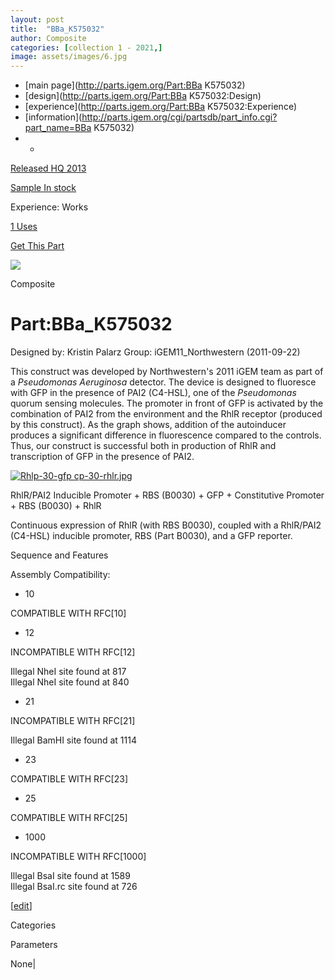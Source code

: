 ```yaml
---
layout: post
title:  "BBa_K575032"
author: Composite
categories: [collection 1 - 2021,] 
image: assets/images/6.jpg
---
```



  * [main page](http://parts.igem.org/Part:BBa K575032)
  * [design](http://parts.igem.org/Part:BBa K575032:Design)
  * [experience](http://parts.igem.org/Part:BBa K575032:Experience)
  * [information](http://parts.igem.org/cgi/partsdb/part_info.cgi?part_name=BBa K575032)
  *   * 

[Released HQ 2013](http://parts.igem.org/Help:Part_Status_Box)

[Sample In stock](http://parts.igem.org/Help:Part_Status_Box)

Experience: Works

[1 Uses](http://parts.igem.org/partsdb/uses.cgi?part=BBa_K575032)

[ Get This Part](http://parts.igem.org/partsdb/get_part.cgi?part=BBa_K575032)

![](http://parts.igem.org/images/partbypart/icon_composite.png)

Composite

# Part:BBa_K575032

Designed by: Kristin Palarz   Group: iGEM11_Northwestern   (2011-09-22)

This construct was developed by Northwestern's 2011 iGEM team as part of a
_Pseudomonas Aeruginosa_ detector. The device is designed to fluoresce with
GFP in the presence of PAI2 (C4-HSL), one of the _Pseudomonas_ quorum sensing
molecules. The promoter in front of GFP is activated by the combination of
PAI2 from the environment and the RhlR receptor (produced by this construct).
As the graph shows, addition of the autoinducer produces a significant
difference in fluorescence compared to the controls. Thus, our construct is
successful both in production of RhlR and transcription of GFP in the presence
of PAI2.

[![Rhlp-30-gfp
cp-30-rhlr.jpg](/wiki/images/a/a2/Rhlp-30-gfp_cp-30-rhlr.jpg)](/File:Rhlp-30-gfp_cp-30-rhlr.jpg)  
  
RhlR/PAI2 Inducible Promoter + RBS (B0030) + GFP + Constitutive Promoter + RBS
(B0030) + RhlR

Continuous expression of RhlR (with RBS B0030), coupled with a RhlR/PAI2
(C4-HSL) inducible promoter, RBS (Part B0030), and a GFP reporter.

  
Sequence and Features

  

Assembly Compatibility:

  * 10

COMPATIBLE WITH RFC[10]

  * 12

INCOMPATIBLE WITH RFC[12]

Illegal NheI site found at 817  
Illegal NheI site found at 840  

  * 21

INCOMPATIBLE WITH RFC[21]

Illegal BamHI site found at 1114  

  * 23

COMPATIBLE WITH RFC[23]

  * 25

COMPATIBLE WITH RFC[25]

  * 1000

INCOMPATIBLE WITH RFC[1000]

Illegal BsaI site found at 1589  
Illegal BsaI.rc site found at 726  

  

[[edit](http://parts.igem.org/partsdb/part_info.cgi?part_name=BBa_K575032)]

Categories

Parameters

None|


